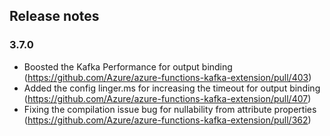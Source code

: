## Release notes
<!-- Please add your release notes in the following format:
- My change description (#PR/#issue)
-->

### 3.7.0
- Boosted the Kafka Performance for output binding (https://github.com/Azure/azure-functions-kafka-extension/pull/403)
- Added the config linger.ms for increasing the timeout for output binding (https://github.com/Azure/azure-functions-kafka-extension/pull/407)
- Fixing the compilation issue bug for nullability from attribute properties (https://github.com/Azure/azure-functions-kafka-extension/pull/362)
